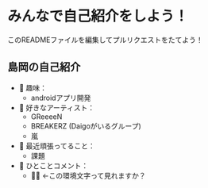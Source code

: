 # みんなで自己紹介をしよう！
このREADMEファイルを編集してプルリクエストをたてよう！

## 島岡の自己紹介
- 🔭 趣味：
    - androidアプリ開発
- 🎵 好きなアーティスト：
    - GReeeeN
    - BREAKERZ (Daigoがいるグループ)
    - 嵐
- 🌱 最近頑張ってること：
    - 課題
- 💬 ひとことコメント：
    - 🤔💭 ←この環境文字って見れますか？